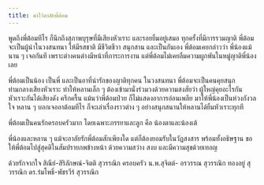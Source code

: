 ```yaml
---
title: คำไว้อาลัยพี่ต้อม
---
```



พูดถึงพี่ต้อมทีไร ก็นึกถึงสุภาพบุรุษที่มีเสียงหัวเราะ และรอยยิ้มอยู่เสมอ ทุกครั้งที่มีการรวมญาติ พี่ต้อมจะเป็นผู้นำในวงสนทนา ให้มีรสชาติ มีชีวิตชีวา สนุกสาน และเป็นกันเอง พี่ต้อมเคยกล่าวว่า พี่น้องแม้นาน ๆ เจอกันที เพราะต่างคนต่างมีหน้าที่ภาระการงาน แต่พี่ต้อมไม่เคยลืมความผูกพันในหมู่ญาติพี่น้องเลย

พี่ต้อมเป็นน้อง เป็นพี่ และเป็นอาที่น่ารักของญาติทุกคน ในวงสนทนา พี่ต้อมจะเป็นคนคุยสนุก ท่ามกลางเสียงหัวเราะ ทำให้หลานเล็ก ๆ ต้องเข้ามานั่งร่วมวงด้วยความสงสัยว่า ผู้ใหญ่คุยอะไรกัน หัวเราะกันได้เสียงดัง ครึกครื้น แม้นว่าพี่ต้อมป่วย ก็ไม่แสดงอาการอ่อนเพลีย มาให้พี่น้องเป็นห่วงกังวลใจ หลาน ๆ บอกเจออาต้อมทีไร ก็จะเล่าเรื่องราวต่าง ๆ อย่างสนุกสนานให้หลานได้ยิ้มหัวเราะทุกที

พี่ต้อมเป็นคนรักครอบครัวมาก โดยเฉพาะภรรยาและลูก คือ น้องตาและน้องเต้

พี่น้องและหลาน ๆ แม้จะอาลัยรักพี่ต้อมสักเพียงใด แต่ก็ต้องยอมรับในวัฏสงสาร พร้อมทั้งอธิษฐาน ขอให้พี่ต้อมไปสู่สุคติในสัมปรายภพข้างหน้า ด้วยความสว่าง สงบ และมีความสุขด้วยเทอญ

ด้วยรักจากใจ
สิณีย์-สิริลักษณ์-จิตติ สุวรรณิก
ครอบครัว น.พ.สุจิตต์- อรวรรณ สุวรรณิก
ทองอยู่ สุวรรณิก
ดร.ร่มโพธิ์-พัชรวีร์ สุวรรณิก

